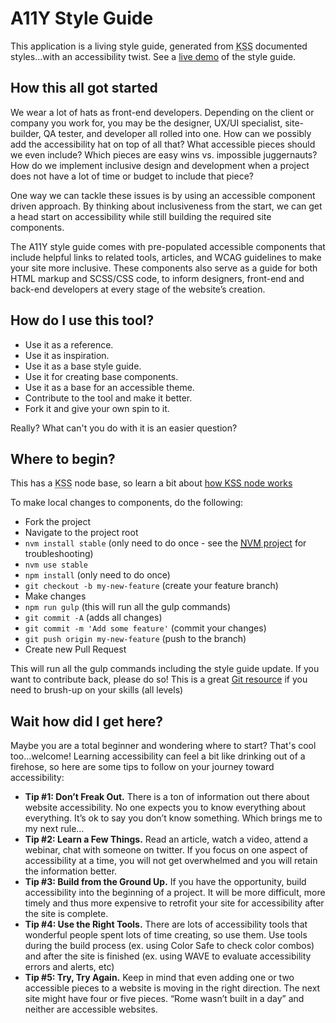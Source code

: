 <div><h1>A11Y Style Guide</h1>
<p>This application is a living style guide, generated from <abbr title="Knyle Style Sheets">KSS</abbr> documented styles...with an accessibility twist. See a <a href="http://a11y-style-guide.com/style-guide" target="_blank" aria-label="Accessibility style guide demo">live demo</a> of the style guide.</p></div>

<div class="break"></div>
<div><h2>How this all got started</h2>

<p>We wear a lot of hats as front-end developers. Depending on the client or company you work for, you may be the designer, UX/UI specialist, site-builder, QA tester, and developer all rolled into one. How can we possibly add the accessibility hat on top of all that? What accessible pieces should we even include? Which pieces are easy wins vs. impossible juggernauts? How do we implement inclusive design and development when a project does not have a lot of time or budget to include that piece?</p>

<p>One way we can tackle these issues is by using an accessible component driven approach. By thinking about inclusiveness from the start, we can get a head start on accessibility while still building the required site components.</p>

<p>The A11Y style guide comes with pre-populated accessible components that include helpful links to related tools, articles, and WCAG guidelines to make your site more inclusive. These components also serve as a guide for both HTML markup and SCSS/CSS code, to inform designers, front-end and back-end developers at every stage of the website’s creation.</p></div>

<div class="break"></div>
<div><h2>How do I use this tool?</h2>
<ul>
<li>Use it as a reference.</li>
<li>Use it as inspiration.</li>
<li>Use it as a base style guide.</li>
<li>Use it for creating base components.</li>
<li>Use it as a base for an accessible theme.</li>
<li>Contribute to the tool and make it better.</li>
<li>Fork it and give your own spin to it.</li>
</ul>
<p>Really? What can't you do with it is an easier question?</p></div>

<div class="break"></div>
<div><h2>Where to begin?</h2>
<p>This has a <abbr title="Knyle Style Sheets">KSS</abbr> node base, so learn a bit about <a href="https://github.com/kss-node/kss-node/wiki/Quick-Start-Guide" target="_blank">how KSS node works</a></p>
<p>To make local changes to components, do the following:</p>
<ul>
<li>Fork the project</li>
<li>Navigate to the project root</li>
<li><code>nvm install stable</code> (only need to do once - see the <a href="https://github.com/creationix/nvm" target="_blank"><abbr title="node version manager">NVM</abbr> project</a> for troubleshooting)</li>
<li><code>nvm use stable</code></li>
<li><code>npm install</code> (only need to do once)</li>
<li><code>git checkout -b my-new-feature</code> (create your feature branch)</li>
<li>Make changes</li>
<li><code>npm run gulp</code> (this will run all the gulp commands)</li>
<li><code>git commit -A</code> (adds all changes)</li>
<li><code>git commit -m 'Add some feature'</code> (commit your changes)</li>
<li><code>git push origin my-new-feature</code> (push to the branch)</li>
<li>Create new Pull Request</li>
</ul>
<p>This will run all the gulp commands including the style guide update. If you want to contribute back, please do so! This is a great <a href="https://www.atlassian.com/git" target="_blank">Git resource</a> if you need to brush-up on your skills (all levels)</p></div>

<div class="break"></div>
<div><h2>Wait how did I get here?</h2>
<p>Maybe you are a total beginner and wondering where to start? That's cool too...welcome! Learning accessibility can feel a bit like drinking out of a firehose, so here are some tips to follow on your journey toward accessibility:</p>
<ul>
<li><strong>Tip #1: Don’t Freak Out.</strong> There is a ton of information out there about website accessibility. No one expects you to know everything about everything. It’s ok to say you don’t know something. Which brings me to my next rule…</li>

<li><strong>Tip #2: Learn a Few Things.</strong> Read an article, watch a video, attend a webinar, chat with someone on twitter. If you focus on one aspect of accessibility at a time, you will not get overwhelmed and you will retain the information better.</li>

<li><strong>Tip #3: Build from the Ground Up.</strong> If you have the opportunity, build accessibility into the beginning of a project. It will be more difficult, more timely and thus more expensive to retrofit your site for accessibility after the site is complete.</li>

<li><strong>Tip #4: Use the Right Tools.</strong> There are lots of accessibility tools that wonderful people spent lots of time creating, so use them. Use tools during the build process (ex. using Color Safe to check color combos) and after the site is finished (ex. using WAVE to evaluate accessibility errors and alerts, etc)</li>

<li><strong>Tip #5:  Try, Try Again.</strong> Keep in mind that even adding one or two accessible pieces to a website is moving in the right direction. The next site might have four or five pieces. “Rome wasn’t built in a day” and neither are accessible websites.</li>
</ul></div>
